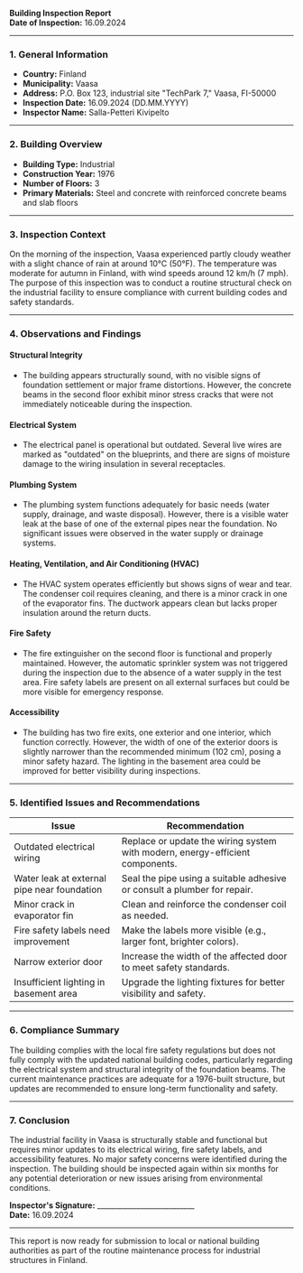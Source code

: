 

**Building Inspection Report**  
**Date of Inspection:** 16.09.2024  

---

### **1. General Information**

- **Country:** Finland  
- **Municipality:** Vaasa  
- **Address:** P.O. Box 123, industrial site "TechPark 7," Vaasa, FI-50000  
- **Inspection Date:** 16.09.2024 (DD.MM.YYYY)  
- **Inspector Name:** Salla-Petteri Kivipelto  

---

### **2. Building Overview**

- **Building Type:** Industrial  
- **Construction Year:** 1976  
- **Number of Floors:** 3  
- **Primary Materials:** Steel and concrete with reinforced concrete beams and slab floors  

---

### **3. Inspection Context**

On the morning of the inspection, Vaasa experienced partly cloudy weather with a slight chance of rain at around 10°C (50°F). The temperature was moderate for autumn in Finland, with wind speeds around 12 km/h (7 mph). The purpose of this inspection was to conduct a routine structural check on the industrial facility to ensure compliance with current building codes and safety standards.  

---

### **4. Observations and Findings**

#### **Structural Integrity**  
- The building appears structurally sound, with no visible signs of foundation settlement or major frame distortions. However, the concrete beams in the second floor exhibit minor stress cracks that were not immediately noticeable during the inspection.

#### **Electrical System**  
- The electrical panel is operational but outdated. Several live wires are marked as "outdated" on the blueprints, and there are signs of moisture damage to the wiring insulation in several receptacles.

#### **Plumbing System**  
- The plumbing system functions adequately for basic needs (water supply, drainage, and waste disposal). However, there is a visible water leak at the base of one of the external pipes near the foundation. No significant issues were observed in the water supply or drainage systems.

#### **Heating, Ventilation, and Air Conditioning (HVAC)**  
- The HVAC system operates efficiently but shows signs of wear and tear. The condenser coil requires cleaning, and there is a minor crack in one of the evaporator fins. The ductwork appears clean but lacks proper insulation around the return ducts.

#### **Fire Safety**  
- The fire extinguisher on the second floor is functional and properly maintained. However, the automatic sprinkler system was not triggered during the inspection due to the absence of a water supply in the test area. Fire safety labels are present on all external surfaces but could be more visible for emergency response.

#### **Accessibility**  
- The building has two fire exits, one exterior and one interior, which function correctly. However, the width of one of the exterior doors is slightly narrower than the recommended minimum (102 cm), posing a minor safety hazard. The lighting in the basement area could be improved for better visibility during inspections.

---

### **5. Identified Issues and Recommendations**

| **Issue**                                      | **Recommendation**                                                                 |
|-------------------------------------------------|-----------------------------------------------------------------------------------|
| Outdated electrical wiring                       | Replace or update the wiring system with modern, energy-efficient components.        |
| Water leak at external pipe near foundation       | Seal the pipe using a suitable adhesive or consult a plumber for repair.             |
| Minor crack in evaporator fin                      | Clean and reinforce the condenser coil as needed.                                  |
| Fire safety labels need improvement              | Make the labels more visible (e.g., larger font, brighter colors).                  |
| Narrow exterior door                              | Increase the width of the affected door to meet safety standards.                 |
| Insufficient lighting in basement area            | Upgrade the lighting fixtures for better visibility and safety.                   |

---

### **6. Compliance Summary**

The building complies with the local fire safety regulations but does not fully comply with the updated national building codes, particularly regarding the electrical system and structural integrity of the foundation beams. The current maintenance practices are adequate for a 1976-built structure, but updates are recommended to ensure long-term functionality and safety.

---

### **7. Conclusion**

The industrial facility in Vaasa is structurally stable and functional but requires minor updates to its electrical wiring, fire safety labels, and accessibility features. No major safety concerns were identified during the inspection. The building should be inspected again within six months for any potential deterioration or new issues arising from environmental conditions.

**Inspector's Signature:** ___________________________  
**Date:** 16.09.2024  

--- 

This report is now ready for submission to local or national building authorities as part of the routine maintenance process for industrial structures in Finland.